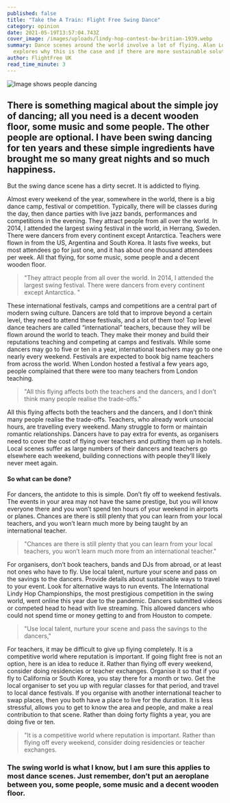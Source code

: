 ```yaml
---
published: false
title: "Take the A Train: Flight Free Swing Dance"
category: opinion
date: 2021-05-19T13:57:04.743Z
cover_image: /images/uploads/lindy-hop-contest-bw-britian-1939.webp
summary: Dance scenes around the world involve a lot of flying. Alan Lorcan
  explores why this is the case and if there are more sustainable solutions.
author: FlightFree UK
read_time_minute: 3
---
```

![Image shows people dancing](/images/uploads/lindy-hop-contest-bw-britian-1939-1-.webp "Some time off the ground is ok")

## There is something magical about the simple joy of dancing; all you need is a decent wooden floor, some music and some people. The other people are optional. I have been swing dancing for ten years and these simple ingredients have brought me so many great nights and so much happiness.

But the swing dance scene has a dirty secret. It is addicted to flying.

Almost every weekend of the year, somewhere in the world, there is a big dance camp, festival or competition. Typically, there will be classes during the day, then dance parties with live jazz bands, performances and competitions in the evening. They attract people from all over the world. In 2014, I attended the largest swing festival in the world, in Herrang, Sweden. There were dancers from every continent except Antarctica. Teachers were flown in from the US, Argentina and South Korea. It lasts five weeks, but most attendees go for just one, and it has about one thousand attendees per week. All that flying, for some music, some people and a decent wooden floor.

> "They attract people from all over the world. In 2014, I attended the largest swing festival. There were dancers from every continent except Antarctica. "

These international festivals, camps and competitions are a central part of modern swing culture. Dancers are told that to improve beyond a certain level, they need to attend these festivals, and a lot of them too! Top level dance teachers are called “international” teachers, because they will be flown around the world to teach. They make their money and build their reputations teaching and competing at camps and festivals. While some dancers may go to five or ten in a year, international teachers may go to one nearly every weekend. Festivals are expected to book big name teachers from across the world. When London hosted a festival a few years ago, people complained that there were too many teachers from London teaching.

> "All this flying affects both the teachers and the dancers, and I don’t think many people realise the trade-offs."

All this flying affects both the teachers and the dancers, and I don’t think many people realise the trade-offs. Teachers, who already work unsocial hours, are travelling every weekend. Many struggle to form or maintain romantic relationships. Dancers have to pay extra for events, as organisers need to cover the cost of flying over teachers and putting them up in hotels. Local scenes suffer as large numbers of their dancers and teachers go elsewhere each weekend, building connections with people they’ll likely never meet again.

#### So what can be done?

For dancers, the antidote to this is simple. Don’t fly off to weekend festivals. The events in your area may not have the same prestige, but you will know everyone there and you won’t spend ten hours of your weekend in airports or planes. Chances are there is still plenty that you can learn from your local teachers, and you won’t learn much more by being taught by an international teacher.

> "Chances are there is still plenty that you can learn from your local teachers, you won’t learn much more from an international teacher."

For organisers, don’t book teachers, bands and DJs from abroad, or at least not ones who have to fly. Use local talent, nurture your scene and pass on the savings to the dancers. Provide details about sustainable ways to travel to your event. Look for alternative ways to run events. The International Lindy Hop Championships, the most prestigious competition in the swing world, went online this year due to the pandemic. Dancers submitted videos or competed head to head with live streaming. This allowed dancers who could not spend time or money getting to and from Houston to compete.

> "Use local talent, nurture your scene and pass the savings to the dancers,"

For teachers, it may be difficult to give up flying completely. It is a competitive world where reputation is important. If going flight free is not an option, here is an idea to reduce it. Rather than flying off every weekend, consider doing residencies or teacher exchanges. Organise it so that if you fly to California or South Korea, you stay there for a month or two. Get the local organiser to set you up with regular classes for that period, and travel to local dance festivals. If you organise with another international teacher to swap places, then you both have a place to live for the duration. It is less stressful, allows you to get to know the area and people, and make a real contribution to that scene. Rather than doing forty flights a year, you are doing five or ten.

> "It is a competitive world where reputation is important. Rather than flying off every weekend, consider doing residencies or teacher exchanges. 

### The swing world is what I know, but I am sure this applies to most dance scenes. Just remember, don’t put an aeroplane between you, some people, some music and a decent wooden floor.